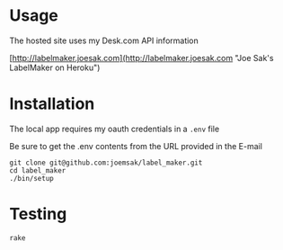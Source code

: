 # Usage

The hosted site uses my Desk.com API information

[http://labelmaker.joesak.com](http://labelmaker.joesak.com "Joe Sak's LabelMaker on Heroku")

# Installation

The local app requires my oauth credentials in a `.env` file

Be sure to get the .env contents from the URL provided in the E-mail

```
git clone git@github.com:joemsak/label_maker.git
cd label_maker
./bin/setup
```

# Testing
```
rake
```

